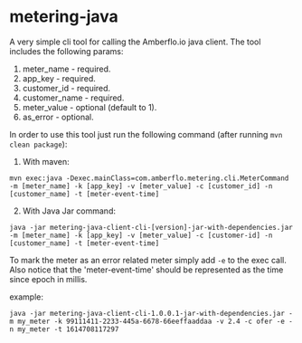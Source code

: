# metering-java
A very simple cli tool for calling the Amberflo.io java client. The tool includes the following params:
1. meter_name - required.
2. app_key - required.
3. customer_id - required.
4. customer_name - required.
5. meter_value - optional (default to 1).
6. as_error - optional.

In order to use this tool just run the following command (after running `mvn clean package`):
1. With maven:

```mvn exec:java -Dexec.mainClass=com.amberflo.metering.cli.MeterCommand -m [meter_name] -k [app_key] -v [meter_value] -c [customer_id] -n [customer_name] -t [meter-event-time]```

2. With Java Jar command:

```java -jar metering-java-client-cli-[version]-jar-with-dependencies.jar -m [meter_name] -k [app_key] -v [meter_value] -c [customer-id] -n [customer_name] -t [meter-event-time]```

To mark the meter as an error related meter simply add `-e` to the exec call.
Also notice that the 'meter-event-time' should be represented as the time since epoch in millis. 

example:

```java -jar metering-java-client-cli-1.0.0.1-jar-with-dependencies.jar -m my_meter -k 99111411-2233-445a-6678-66eeffaaddaa -v 2.4 -c ofer -e -n my_meter -t 1614708117297```